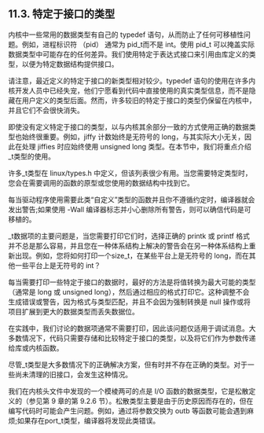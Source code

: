 ## 11.3. 特定于接口的类型
内核中一些常用的数据类型有自己的 typedef 语句，从而防止了任何可移植性问题。例如，进程标识符 （pid） 通常为 pid_t而不是 int。使用 pid_t 可以掩盖实际数据类型中可能存在的任何差异。我们使用特定于表达式接口来引用由库定义的类型，以便为特定数据结构提供接口。

请注意，最近定义的特定于接口的新类型相对较少。typedef 语句的使用在许多内核开发人员中已经失宠，他们宁愿看到代码中直接使用的真实类型信息，而不是隐藏在用户定义的类型后面。然而，许多较旧的特定于接口的类型仍保留在内核中，并且它们不会很快消失。

即使没有定义特定于接口的类型，以与内核其余部分一致的方式使用正确的数据类型也始终很重要。例如，jiffy 计数始终是无符号的 long，与其实际大小无关，因此在处理 jiffies 时应始终使用 unsigned long 类型。在本节中，我们将重点介绍_t类型的使用。

许多_t类型在 linux/types.h 中定义，但该列表很少有用。当您需要特定类型时，您会在需要调用的函数的原型或您使用的数据结构中找到它。

每当驱动程序使用需要此类“自定义”类型的函数并且你不遵循约定时，编译器就会发出警告;如果使用 -Wall 编译器标志并小心删除所有警告，则可以确信代码是可移植的。

_t数据项的主要问题是，当您需要打印它们时，选择正确的 printk 或 printf 格式并不总是那么容易，并且您在一种体系结构上解决的警告会在另一种体系结构上重新出现。例如，您将如何打印一个size_t，在某些平台上是无符号的 long，而在其他一些平台上是无符号的 int？

每当需要打印一些特定于接口的数据时，最好的方法是将值转换为最大可能的类型（通常是 long 或 unsigned long），然后通过相应的格式打印它。这种调整不会生成错误或警告，因为格式与类型匹配，并且不会因为强制转换是 null 操作或将项目扩展到更大的数据类型而丢失数据位。

在实践中，我们讨论的数据项通常不需要打印，因此该问题仅适用于调试消息。大多数情况下，代码只需要存储和比较特定于接口的类型，以及将它们作为参数传递给库或内核函数。

尽管_t类型是大多数情况下的正确解决方案，但有时并不存在正确的类型。对于一些尚未清理的旧接口，会发生这种情况。

我们在内核头文件中发现的一个模棱两可的点是 I/O 函数的数据类型，它是松散定义的（参见第 9 章的第 9.2.6 节）。松散类型主要是由于历史原因而存在的，但在编写代码时可能会产生问题。例如，通过将参数交换为 outb 等函数可能会遇到麻烦;如果存在port_t类型，编译器将发现此类错误。